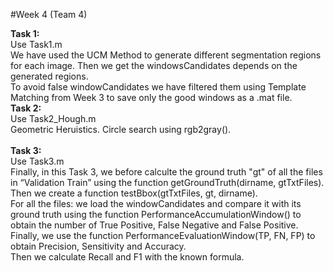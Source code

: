 #Week 4 (Team 4)

**Task 1:**</br>
Use Task1.m</br>
We have used the UCM Method to generate different segmentation regions for each image. Then we get the windowsCandidates depends on the generated regions.</br>
To avoid false windowCandidates we have filtered them using Template Matching from Week 3 to save only the good windows as a .mat file.
</br>
**Task 2:**</br>
Use Task2_Hough.m</br>
Geometric Heruistics. Circle search using rgb2gray().</br>
</br>
**Task 3:**</br>
Use Task3.m</br>
Finally, in this Task 3, we before calculte the ground truth "gt" of all the files in “Validation Train” using the function getGroundTruth(dirname, gtTxtFiles).</br>
Then we create a function testBbox(gtTxtFiles, gt, dirname).</br>
For all the files: we load the windowCandidates and compare it with its ground truth using the function PerformanceAccumulationWindow() to obtain the number of True Positive, False Negative and False Positive. Finally, we use the function PerformanceEvaluationWindow(TP, FN, FP) to obtain Precision, Sensitivity and Accuracy.</br>
Then we calculate Recall and F1 with the known formula.
